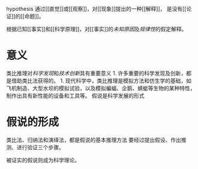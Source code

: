 hypothesis
通过[[直觉]]或[[观察]]，对[[现象]]提出的一种[[解释]]， 是没有[[论证]]的[[命题]]。

根据已知[[事实]]和[[科学原理]]，对[[事实]]的*未知原因*及*规律性*的假定解释。

# 意义
类比推理对*科学发现*和*技术创新*具有重要意义
	1. 许多重要的科学发现及创新，都是借助类比法获得的。
		1. 现代科学中，类比推理是模拟方法和仿生学的基础，如飞机制造、大型水坝的模拟试验，以及模拟蝙蝠、企鹅、蜻蜓等生物的某种特性，制作出具有新性能的设备和工具等。
假说是科学发展的形式

# 假说的形成
类比法、归纳法和演绎法，都是假说的基本推理方法
要经过提出假设、作出推测、进行验证三个步骤。

被证实的假说则成为科学理论。
